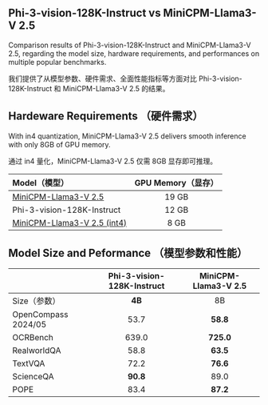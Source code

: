 ## Phi-3-vision-128K-Instruct vs MiniCPM-Llama3-V 2.5

Comparison results of Phi-3-vision-128K-Instruct and MiniCPM-Llama3-V 2.5, regarding the model size, hardware requirements, and performances on multiple popular benchmarks.

我们提供了从模型参数、硬件需求、全面性能指标等方面对比 Phi-3-vision-128K-Instruct 和 MiniCPM-Llama3-V 2.5 的结果。
 
 ## Hardeware Requirements （硬件需求）

With in4 quantization, MiniCPM-Llama3-V 2.5 delivers smooth inference with only 8GB of GPU memory.

通过 in4 量化，MiniCPM-Llama3-V 2.5 仅需 8GB 显存即可推理。

| Model（模型）                | GPU Memory（显存）        |
|:----------------------|:-------------------:|
| [MiniCPM-Llama3-V 2.5](https://huggingface.co/openbmb/MiniCPM-Llama3-V-2_5/)  | 19 GB   |
| Phi-3-vision-128K-Instruct | 12 GB |
| [MiniCPM-Llama3-V 2.5 (int4)](https://huggingface.co/openbmb/MiniCPM-Llama3-V-2_5-int4/)  | 8 GB |

## Model Size and Peformance （模型参数和性能）



| | Phi-3-vision-128K-Instruct | MiniCPM-Llama3-V 2.5|
|:-|:----------:|:-------------------:|
| Size（参数） | **4B** | 8B|
| OpenCompass 2024/05 | 53.7 | **58.8** |
| OCRBench | 639.0  | **725.0**|
| RealworldQA | 58.8 | **63.5**|
| TextVQA | 72.2 | **76.6** |
| ScienceQA| **90.8** | 89.0 | 
| POPE | 83.4 | **87.2** |